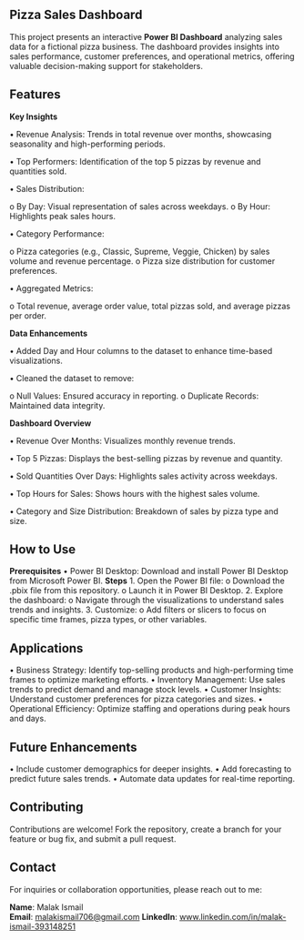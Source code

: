 ## Pizza Sales Dashboard
This project presents an interactive **Power BI Dashboard** analyzing sales data for a fictional pizza business. The dashboard provides insights into sales performance, customer preferences, and operational metrics, offering valuable decision-making support for stakeholders.


## Features
**Key Insights**

  •	Revenue Analysis: Trends in total revenue over months, showcasing seasonality and high-performing periods.
  
  •	Top Performers: Identification of the top 5 pizzas by revenue and quantities sold.
  
  •	Sales Distribution:
     
  o	By Day: Visual representation of sales across weekdays.
  o	By Hour: Highlights peak sales hours.
  
  •	Category Performance:
      
  o	Pizza categories (e.g., Classic, Supreme, Veggie, Chicken) by sales volume and revenue percentage.
  o	Pizza size distribution for customer preferences.
  
  •	Aggregated Metrics:
      
  o	Total revenue, average order value, total pizzas sold, and average pizzas per order.


**Data Enhancements**

  •	Added Day and Hour columns to the dataset to enhance time-based visualizations.
  
  •	Cleaned the dataset to remove:
     
  o	Null Values: Ensured accuracy in reporting.
  o	Duplicate Records: Maintained data integrity.


**Dashboard Overview**

  •	Revenue Over Months: Visualizes monthly revenue trends.
  
  •	Top 5 Pizzas: Displays the best-selling pizzas by revenue and quantity.
  
  •	Sold Quantities Over Days: Highlights sales activity across weekdays.
  
  •	Top Hours for Sales: Shows hours with the highest sales volume.
  
  •	Category and Size Distribution: Breakdown of sales by pizza type and size.


## How to Use
 **Prerequisites** 
    •	Power BI Desktop: Download and install Power BI Desktop from Microsoft Power BI.
 **Steps**
    1.	Open the Power BI file:
      o	Download the .pbix file from this repository.
      o	Launch it in Power BI Desktop.
    2.	Explore the dashboard:
      o	Navigate through the visualizations to understand sales trends and insights.
    3.	Customize:
      o	Add filters or slicers to focus on specific time frames, pizza types, or other variables.


## Applications
   •	Business Strategy: Identify top-selling products and high-performing time frames to optimize marketing efforts.
   •	Inventory Management: Use sales trends to predict demand and manage stock levels.
   •	Customer Insights: Understand customer preferences for pizza categories and sizes.
   •	Operational Efficiency: Optimize staffing and operations during peak hours and days.


## Future Enhancements
  •	Include customer demographics for deeper insights.
  •	Add forecasting to predict future sales trends.
  •	Automate data updates for real-time reporting.


## Contributing
Contributions are welcome! Fork the repository, create a branch for your feature or bug fix, and submit a pull request.




## Contact
For inquiries or collaboration opportunities, please reach out to me:

**Name**: Malak Ismail  
**Email**: malakismail706@gmail.com 
**LinkedIn**: www.linkedin.com/in/malak-ismail-393148251

